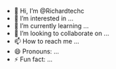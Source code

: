 - 👋 Hi, I’m @Richardtechc
- 👀 I’m interested in ...
- 🌱 I’m currently learning ...
- 💞️ I’m looking to collaborate on ...
- 📫 How to reach me ...
- 😄 Pronouns: ...
- ⚡ Fun fact: ...

<!---
Richardtechc/Richardtechc is a ✨ special ✨ repository because its `README.md` (this file) appears on your GitHub profile.
You can click the Preview link to take a look at your changes.
--->
